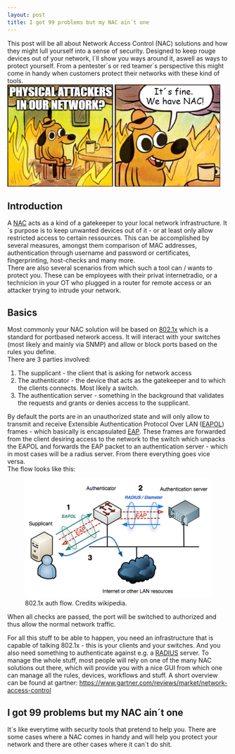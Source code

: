 ```yaml
---
layout: post
title: I got 99 problems but my NAC ain´t one
---
```

This post will be all about Network Access Control (NAC) solutions and how they might lull yourself into a sense of security.
Designed to keep rouge devices out of your network, I´ll show you ways around it, aswell as ways to protect yourself.
From a pentester´s or red teamer´s perspective this might come in handy when customers protect their networks with these kind of tools.  
<img src="/images/2021-06-05/dog_meme.png">

<!--more-->
## Introduction  

A [NAC](https://en.wikipedia.org/wiki/Network_Access_Control) acts as a kind of a gatekeeper to your local network infrastructure. It´s purpose is to keep unwanted devices out of it - or at least only allow restricted access to certain ressources. This can be accomplished by several measures, amongst them comparison of MAC addresses, authentication through username and password or certificates, fingerprinting, host-checks and many more.  
There are also several scenarios from which such a tool can / wants to protect you. These can be employees with their privat internetradio, or a technicion in your OT who plugged in a router for remote access or an attacker trying to intrude your network.  

## Basics  

Most commonly your NAC solution will be based on [802.1x](https://en.wikipedia.org/wiki/IEEE_802.1X) which is a standard for portbased network access. It will interact with your switches (most likely and mainly via SNMP) and allow or block ports based on the rules you define.  
There are 3 parties involved:  
1. The supplicant - the client that is asking for network access  
2. The authenticator - the device that acts as the gatekeeper and to which the clients connects. Most likely a switch.  
3. The authentication server - something in the background that validates the requests and grants or denies access to the supplicant.  

By default the ports are in an unauthorized state and will only allow to transmit and receive Extensible Authentication Protocol Over LAN ([EAPOL](https://www.vocal.com/secure-communication/eapol-extensible-authentication-protocol-over-lan/)) frames - which basically is encapsulated [EAP](https://en.wikipedia.org/wiki/Extensible_Authentication_Protocol). These frames are forwarded from the client desiring access to the network to the switch which unpacks the EAPOL and forwards the EAP packet to an authentication server - which in most cases will be a radius server. From there everything goes vice versa.  
The flow looks like this:  
<figure>
  <img src="/images/2021-06-05/eapol_flow.png">
  <figcaption>802.1x auth flow. Credits wikipedia.</figcaption>
</figure>

When all checks are passed, the port will be switched to authorized and thus allow the normal network traffic.  

For all this stuff to be able to happen, you need an infrastructure that is capable of talking 802.1x - this is your clients and your switches. And you also need something to authenticate against e.g. a [RADIUS](https://en.wikipedia.org/wiki/RADIUS) server. To manage the whole stuff, most people will rely on one of the many NAC solutions out there, which will provide you with a nice GUI from which one can manage all the rules, devices, workflows and stuff. A short overview can be found at gartner: https://www.gartner.com/reviews/market/network-access-control  

## I got 99 problems but my NAC ain´t one  

It´s like everytime with security tools that pretend to help you. There are some cases where a NAC comes in handy and will help you protect your network and there are other cases where it can´t do shit.